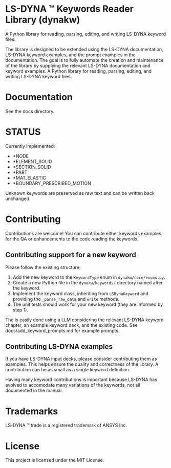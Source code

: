 # LS-DYNA :tm: Keywords Reader Library (dynakw)

A Python library for reading, parsing, editing, and writing LS-DYNA keyword files.

The library is designed to be extended using the LS-DYNA documentation, LS-DYNA keyword examples, and the prompt examples in the documentation. The goal is to fully automate the creation and maintenance of the library by supplying the relevant LS-DYNA documentation and keyword examples.
A Python library for reading, parsing, editing, and writing LS-DYNA keyword files.


# Documentation
See the docs directory.



# STATUS
Currently implemented:
- \*NODE
- \*ELEMENT\_SOLID
- \*SECTION\_SOLID
- \*PART 
- \*MAT\_ELASTIC 
- \*BOUNDARY\_PRESCRIBED\_MOTION

Unknown keywords are preserved as raw text and can be written back unchanged.


# Contributing
Contributions are welcome! You can contribute either keywords examples for the QA or enhancements to the code 
reading the keywords.


## Contributing support for a new keyword
Please follow the existing structure:
1. Add the new keyword to the `KeywordType` enum in `dynakw/core/enums.py`.
2. Create a new Python file in the `dynakw/keywords/` directory named after the keyword.
3. Implement the keyword class, inheriting from `LSDynaKeyword` and providing the `_parse_raw_data` and `write` methods.
4. The unit tests should work for your new keyword (they are informed by step 1).

The is easily done using a LLM considering the relevant LS-DYNA keyword chapter, an example keyword deck,
and the existing code. See docs/add_keyword_prompts.md for example prompts.


## Contributing LS-DYNA examples
If you have LS-DYNA input decks, please consider contributing them as examples. This helps ensure the quality and
correctness of the library. A contribution can be as small as a single keyword definition.

Having many keyword contributions is important because LS-DYNA has evolved to accomodate many variations of
the keywords, not all documented in the manual.


# Trademarks
LS-DYNA :tm: trade is a registered trademark of ANSYS Inc.


# License
This project is licensed under the MIT License.
